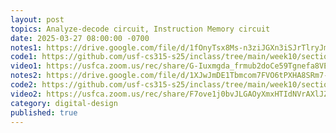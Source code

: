 ```yaml
---
layout: post
topics: Analyze-decode circuit, Instruction Memory circuit
date: 2025-03-27 08:00:00 -0700
notes1: https://drive.google.com/file/d/1fOnyTsx8Ms-n3ziJGXn3iSJrTlryJm8h/view?usp=sharing
code1: https://github.com/usf-cs315-s25/inclass/tree/main/week10/section01
video1: https://usfca.zoom.us/rec/share/G-Iuxmgda_frmub2doCe59Tgnefa8VE91E3aatjGPf9BOE4QfCj07szWnF90JcXQ.wfnwtlGpS4jNWL8z
notes2: https://drive.google.com/file/d/1XJwJmDE1Tbmcom7FVO6tPXHA8SRm7-MX/view?usp=sharing
code2: https://github.com/usf-cs315-s25/inclass/tree/main/week10/section02
video2: https://usfca.zoom.us/rec/share/F7ove1j0bvJLGAOyXmxHTIdNVrAXlJZHYa6PlqNLrZGf7PgVYlNh-ThBUFwZlzhW.BucNjZ090fanksBW
category: digital-design
published: true
---
```

